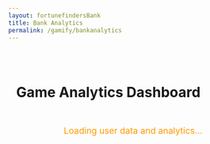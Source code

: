 ```yaml
---
layout: fortunefindersBank
title: Bank Analytics
permalink: /gamify/bankanalytics
---
```


<style>
  :root {
    --primary-color: #ff9800;
    --background-color: #1f1f1f;
    --text-color: #ffffff;
    --chart-grid-color: rgba(255, 255, 255, 0.1);
  }

  .container {
    max-width: 1200px;
    margin: 0 auto;
    padding: 2rem 1rem;
  }

  .game-card {
    background-color: #2d2d2d;
    border-radius: 8px;
    padding: 1.5rem;
    margin-bottom: 1.5rem;
    box-shadow: 0 4px 8px rgba(0, 0, 0, 0.2);
  }

  .chart-grid {
    display: grid;
    grid-template-columns: repeat(auto-fit, minmax(300px, 1fr));
    gap: 1.5rem;
    margin-top: 1.5rem;
  }

  .chart-container {
    height: 400px;
    position: relative;
  }

  .game-title {
    color: var(--primary-color);
    border-left: 4px solid var(--primary-color);
    padding-left: 1rem;
    margin: 0 0 1.5rem 0;
  }

  .toggle-container {
    display: flex;
    gap: 0.5rem;
    flex-wrap: wrap;
    margin-bottom: 1.5rem;
  }

  .toggle-button {
    background: none;
    border: 1px solid currentColor;
    color: var(--text-color);
    padding: 0.3rem 0.8rem;
    border-radius: 15px;
    cursor: pointer;
    transition: all 0.3s;
  } 

  .toggle-button.active {
    background: var(--primary-color);
    border-color: var(--primary-color);
    font-weight: bold;
  }

  .error-message {
    color: #ff6b6b;
    text-align: center;
    padding: 2rem;
  }

  .demo-warning {
    color: #ffd700;
    text-align: center;
    padding: 1rem;
    border: 1px solid #ffd700;
    border-radius: 4px;
    margin: 1rem 0;
  }

  .loading-message {
    color: var(--primary-color);
    text-align: center;
    padding: 2rem;
    font-size: 1.1rem;
  }

  .user-info {
    background-color: #3d3d3d;
    border-radius: 8px;
    padding: 1rem;
    margin-bottom: 1.5rem;
    border-left: 4px solid var(--primary-color);
  }

  .user-info h3 {
    color: var(--primary-color);
    margin: 0 0 0.5rem 0;
  }

  .user-stats {
    display: grid;
    grid-template-columns: repeat(auto-fit, minmax(200px, 1fr));
    gap: 1rem;
  }

  .stat-item {
    display: flex;
    justify-content: space-between;
    padding: 0.5rem 0;
    border-bottom: 1px solid #555;
  }

  .stat-value {
    font-weight: bold;
  }

  .back-button {
    background: var(--primary-color);
    color: white;
    border: none;
    padding: 0.5rem 1rem;
    border-radius: 4px;
    cursor: pointer;
    text-decoration: none;
    display: inline-block;
    margin-bottom: 1rem;
    transition: background-color 0.3s;
  }

  .back-button:hover {
    background: #e68900;
    color: white;
    text-decoration: none;
  }
</style>

<div class="container">
  <h1 class="text-light">Game Analytics Dashboard</h1>

  <div id="loadingMessage" class="loading-message">
    Loading user data and analytics...
  </div>

  <div id="errorMessage" class="error-message" style="display: none;">
    Failed to load analytics data. Please check your connection and try again.
  </div>

  <div id="mainContent" style="display: none;">
    <div id="userInfo" class="user-info" style="display: none;">
      <h3 id="userName">User Analytics</h3>
      <div class="user-stats" id="userStats">
        <!-- User stats will be populated here -->
      </div>
    </div>
    <div class="game-card">
      <h2 class="game-title">Individual Game Analytics</h2>
      <div class="toggle-container" id="toggleButtons">
        <button class="toggle-button active" data-game="dice">Dice</button>
        <button class="toggle-button active" data-game="poker">Poker</button>
        <button class="toggle-button active" data-game="mines">Mines</button>
        <button class="toggle-button active" data-game="blackjack">Blackjack</button>
      </div>
      <div class="chart-container">
        <canvas id="combinedChart"></canvas>
      </div>
    </div>
    <div class="chart-grid">
      <div class="game-card">
        <h3 class="game-title">Dice</h3>
        <div class="chart-container">
          <canvas id="diceChart"></canvas>
        </div>
      </div>                  
      <div class="game-card">
        <h3 class="game-title">Poker</h3>
        <div class="chart-container">
          <canvas id="pokerChart"></canvas>
        </div>
      </div>
      <div class="game-card">
        <h3 class="game-title">Mines</h3>
        <div class="chart-container">
          <canvas id="minesChart"></canvas>
        </div>
      </div>
      <div class="game-card">
        <h3 class="game-title">Blackjack</h3>
        <div class="chart-container">
          <canvas id="blackjackChart"></canvas>
        </div>
      </div>
    </div>
  </div>
</div>
<script src="{{site.baseurl}}/assets/js/api/config.js"></script>
<script src="https://cdn.jsdelivr.net/npm/chart.js"></script>
<script type="module">
import { javaURI, fetchOptions } from '{{site.baseurl}}/assets/js/api/config.js';
/**
 * @fileoverview Bank Analytics Dashboard
 * 
 * This module provides a comprehensive analytics dashboard for tracking game performance
 * across multiple casino games including Dice, Poker, Mines, and Blackjack.
 * 
 * Features:
 * - Real-time data visualization using Chart.js
 * - Individual game performance tracking
 * - Combined analytics view with toggle functionality and timestamp-based visualization
 * - Responsive design with dark theme
 * - Dynamic data fetching from backend APIs
 * - URL parameter and session-based user identification
 * - User analytics display with risk assessment
 * - Enhanced chart visualization with visible data points from first transaction
 * 
 * @author Your Name
 * @version 1.1.0
 */
/**
 * Configuration object containing game-specific settings including colors,
 * labels, and API endpoints for data retrieval.
 * 
 * @constant {Object} gameConfig
 * @property {Object} dice - Dice game configuration
 * @property {Object} poker - Poker game configuration  
 * @property {Object} mines - Mines game configuration
 * @property {Object} blackjack - Blackjack game configuration
 */
const gameConfig = {
  'dice': { color: '#FFCE56', label: 'Dice', endpoint: '/profitmap/dice' },
  'poker': { color: '#FF6384', label: 'Poker', endpoint: '/profitmap/poker' },
  'mines': { color: '#9966FF', label: 'Mines', endpoint: '/profitmap/mines' },
  'blackjack': { color: '#4BC0C0', label: 'Blackjack', endpoint: '/profitmap/blackjack' }
};
/**
 * Global variable storing the current user's person ID
 * @type {number|null}
 */
let personId = null;
/**
 * Chart.js instance for the combined analytics view
 * @type {Chart|null}
 */
let combinedChart = null;
/**
 * Object containing Chart.js instances for individual game charts
 * @type {Object<string, Chart>}
 */
const individualCharts = {};
/**
 * Extracts person ID from URL parameters.
 * Supports direct linking to specific user analytics.
 * 
 * @function getPersonIdFromUrl
 * @returns {number|null} The person ID from URL parameters, or null if not found
 */
function getPersonIdFromUrl() {
  const urlParams = new URLSearchParams(window.location.search);
  const paramPersonId = urlParams.get('personId');
  console.log('PersonId from URL:', paramPersonId);
  return paramPersonId ? parseInt(paramPersonId, 10) : null;
}
/**
 * Fetches the current user's person ID from the backend API session.
 * This ID is required for all subsequent data requests when no URL parameter exists.
 * 
 * @async
 * @function fetchPersonIdFromSession
 * @returns {Promise<number>} The user's person ID from session
 * @throws {Error} When API request fails or response is invalid
 */
async function fetchPersonIdFromSession() {
  try {
    console.log('Fetching person ID from session...');
    const personResponse = await fetch(`${javaURI}/api/person/get`, fetchOptions);
    if (!personResponse.ok) {
      throw new Error(`Failed to fetch person data: ${personResponse.status} ${await personResponse.text()}`);
    }
    const personData = await personResponse.json();
    console.log('Person data from session:', personData);
    if (!personData.id) {
      throw new Error("Could not determine user ID from session");
    }
    return personData.id;
  } catch (error) {
    console.error('Error fetching person ID from session:', error);
    throw error;
  }
}
/**
 * Fetches comprehensive user analytics data including balance, loan info, and risk assessment.
 * 
 * @async
 * @function fetchUserAnalytics
 * @param {number} personId - The user's person ID
 * @returns {Promise<Object>} User analytics data object
 * @throws {Error} When API request fails or returns invalid data
 */
async function fetchUserAnalytics(personId) {
  try {
    console.log('Fetching user analytics for personId:', personId);
    const response = await fetch(`${javaURI}/bank/analytics/person/${personId}`, fetchOptions);
    if (!response.ok) {
      throw new Error(`Failed to fetch user analytics: ${response.status}`);
    }
    const result = await response.json();
    if (result.success && result.data) {
      return result.data;
    } else {
      throw new Error('Invalid analytics data received');
    }
  } catch (error) {
    console.error('Error fetching user analytics:', error);
    throw error;
  }
}
/**
 * Displays user information and statistics in the dashboard header.
 * Shows balance, loan amount, interest rate, and risk category with color coding.
 * 
 * @function displayUserInfo
 * @param {Object} analyticsData - User analytics data from API
 * @param {string} analyticsData.username - User's display name
 * @param {number} analyticsData.userId - User's ID
 * @param {number} analyticsData.balance - Current account balance
 * @param {number} analyticsData.loanAmount - Outstanding loan amount
 * @param {number} analyticsData.dailyInterestRate - Daily interest rate percentage
 * @param {number} analyticsData.riskCategory - Risk category (0=low, 1=medium, 2=high)
 * @param {string} analyticsData.riskCategoryString - Human-readable risk category
 */
function displayUserInfo(analyticsData) {
  const userInfoDiv = document.getElementById('userInfo');
  const userNameElement = document.getElementById('userName');
  const userStatsElement = document.getElementById('userStats');
  const username = analyticsData.username || `User ${analyticsData.userId}`;
  userNameElement.textContent = `${username} - Analytics Dashboard`;
  /**
   * Returns appropriate color for risk category display.
   * 
   * @function getRiskColor
   * @param {number} riskCategory - Risk category (0, 1, or 2)
   * @returns {string} CSS color value
   */
  function getRiskColor(riskCategory) {
    switch(riskCategory) {
      case 0: return '#00ff7f'; // Low risk - green
      case 1: return '#ffcc00'; // Medium risk - yellow
      case 2: return '#ff6666'; // High risk - red
      default: return '#ffffff';
    }
  }
  userStatsElement.innerHTML = `
    <div class="stat-item">
      <span>Balance:</span>
      <span class="stat-value" style="color: #00ff7f;">$${Number(analyticsData.balance).toFixed(2)}</span>
    </div>
    <div class="stat-item">
      <span>Loan Amount:</span>
      <span class="stat-value" style="color: #ff6666;">$${Number(analyticsData.loanAmount).toFixed(2)}</span>
    </div>
    <div class="stat-item">
      <span>Daily Interest Rate:</span>
      <span class="stat-value" style="color: #ffcc00;">${Number(analyticsData.dailyInterestRate).toFixed(2)}%</span>
    </div>
    <div class="stat-item">
      <span>Risk Category:</span>
      <span class="stat-value" style="color: ${getRiskColor(analyticsData.riskCategory)};">${analyticsData.riskCategoryString}</span>
    </div>
  `;
  userInfoDiv.style.display = 'block';
}
/**
 * Processes raw transaction data into chart-ready format.
 * Sorts transactions chronologically and calculates running totals.
 * 
 * @function processTransactions
 * @param {Array<Array>} transactions - Array of [timestamp, amount] pairs
 * @returns {Object} Processed data object containing labels, values, and running totals
 * @returns {Array<string>} returns.labels - Time-formatted labels for chart x-axis
 * @returns {Array<number>} returns.values - Individual transaction amounts
 * @returns {Array<number>} returns.runningTotal - Cumulative sum of all transactions
 */
function processTransactions(transactions) {
  console.log('Processing transactions:', transactions);
  if (!transactions || transactions.length === 0) {
    console.log('No transactions found');
    return { labels: [], values: [], runningTotal: [] };
  }
  // Sort transactions by timestamp
  const sortedTransactions = [...transactions].sort((a, b) => {
    const dateA = new Date(a[0]);
    const dateB = new Date(b[0]);
    return dateA - dateB;
  });
  const labels = [];
  const values = [];
  const runningTotal = [];
  let total = 0;
  sortedTransactions.forEach(([timestamp, amount]) => {
    const date = new Date(timestamp);
    const timeLabel = date.toLocaleTimeString();
    console.log('Processing:', timeLabel, amount);
    labels.push(timeLabel);
    values.push(Number(amount));
    total += Number(amount);
    runningTotal.push(total);
  });
  console.log('Processed data:', { labels, values, runningTotal });
  return { labels, values, runningTotal };
}
/**
 * Creates a Chart.js line chart for an individual game.
 * Displays the running total of profits/losses over time.
 * 
 * @function createChart
 * @param {CanvasRenderingContext2D} ctx - Canvas 2D rendering context
 * @param {string} game - Game identifier (dice, poker, mines, blackjack)
 * @param {Object} data - Processed transaction data from processTransactions()
 * @returns {Chart} Chart.js instance for the created chart
 */
function createChart(ctx, game, data) {
  if (individualCharts[game]) {
    individualCharts[game].destroy();
  }
  return new Chart(ctx, {
    type: 'line',
    data: {
      labels: data.labels,
      datasets: [{
        label: `${gameConfig[game].label} Running Total`,
        data: data.runningTotal,
        borderColor: gameConfig[game].color,
        backgroundColor: `${gameConfig[game].color}20`,
        tension: 0.2,
        fill: true                          
      }]
    },
    options: {
      responsive: true,
      maintainAspectRatio: false,
      scales: {
        y: {
          beginAtZero: true,
          grid: { color: '#ffffff20' },
          ticks: { color: '#fff' }
        },             
        x: {             
          grid: { color: '#ffffff10' },             
          ticks: { color: '#fff' }             
        }
      },             
      plugins: {             
        legend: { labels: { color: '#fff' } }             
      }
    }             
  });                          
}
/**
 * Creates a combined chart showing all games' performance on a unified timeline.
 * Modified to show lines from the first data point using timestamp-based visualization,
 * ensuring that single-day data is properly displayed with visible chart lines.
 * 
 * @function createCombinedChart
 * @param {Object<string, Array>} gameData - Object containing processed data for each game
 * @param {Array<Array>} gameData[game] - Array of [timestamp, amount] pairs for each game
 */
function createCombinedChart(gameData) {
  const ctx = document.getElementById('combinedChart').getContext('2d');
  if (combinedChart) {
    combinedChart.destroy();
  }
  // Create a unified timestamp set for proper spacing
  const timestampSet = new Set();
  // Collect all unique timestamps from all games
  Object.entries(gameData).forEach(([game, rawData]) => {
    if (rawData && rawData.length > 0) {
      rawData.forEach(([timestamp]) => {
        timestampSet.add(timestamp);
      });
    }
  });
  // Sort timestamps chronologically
  const sortedTimestamps = Array.from(timestampSet).sort((a, b) => new Date(a) - new Date(b));
  // Create readable labels from timestamps
  const sortedLabels = sortedTimestamps.map(timestamp => {
    const date = new Date(timestamp);
    // Use both date and time for better granularity
    return date.toLocaleDateString() + ' ' + date.toLocaleTimeString([], {hour: '2-digit', minute:'2-digit'});
  });
  const datasets = [];
  // Process each game's data
  Object.entries(gameData).forEach(([game, rawData]) => {
    if (!rawData || rawData.length === 0) {
      // Create empty dataset for games with no data
      datasets.push({
        label: gameConfig[game].label,
        data: new Array(sortedTimestamps.length).fill(null),
        borderColor: gameConfig[game].color,
        backgroundColor: `${gameConfig[game].color}30`,
        tension: 0.2,
        fill: false,
        spanGaps: true,
        hidden: false,
        pointRadius: 4,
        pointHoverRadius: 6
      });
      return;
    }
    // Create timestamp balance map
    const timestampBalanceMap = {};
    let cumulativeBalance = 0;
    // Sort transactions by timestamp
    const sortedTransactions = [...rawData].sort((a, b) => new Date(a[0]) - new Date(b[0]));
    // Calculate cumulative balance for each timestamp
    sortedTransactions.forEach(([timestamp, amount]) => {
      const value = parseFloat(amount) || 0;
      cumulativeBalance += value;
      timestampBalanceMap[timestamp] = cumulativeBalance;
    });
    // Map sorted timestamps to their corresponding balance values
    const dataPoints = sortedTimestamps.map(timestamp => {
      if (timestampBalanceMap.hasOwnProperty(timestamp)) {
        return timestampBalanceMap[timestamp];
      }
      // For timestamps without data, use the previous cumulative balance or null
      const prevTimestamp = sortedTimestamps.find(ts => 
        new Date(ts) < new Date(timestamp) && timestampBalanceMap.hasOwnProperty(ts)
      );
      return prevTimestamp ? timestampBalanceMap[prevTimestamp] : null;
    });
    datasets.push({
      label: gameConfig[game].label,
      data: dataPoints,
      borderColor: gameConfig[game].color,
      backgroundColor: `${gameConfig[game].color}30`,
      tension: 0.2,
      fill: false,
      spanGaps: true,
      hidden: false,
      pointRadius: 4,
      pointHoverRadius: 6
    });
  });
  combinedChart = new Chart(ctx, {
    type: 'line',
    data: {
      labels: sortedLabels,
      datasets: datasets
    },
    options: {
      responsive: true,
      maintainAspectRatio: false,
      scales: {
        y: { 
          beginAtZero: true, 
          grid: { color: '#ffffff20' }, 
          ticks: { color: '#fff' } 
        },
        x: { 
          grid: { color: '#ffffff10' }, 
          ticks: { 
            color: '#fff',
            maxTicksLimit: 8, // Limit number of x-axis labels for better readability
            maxRotation: 45,
            minRotation: 0
          } 
        }
      },
      plugins: { 
        legend: { labels: { color: '#fff' } },
        tooltip: {
          mode: 'index',
          intersect: false,
          callbacks: {
            title: function(tooltipItems) {
              return tooltipItems[0].label;
            }
          }
        }
      },
      interaction: {
        mode: 'nearest',
        axis: 'x',
        intersect: false
      },
      elements: {
        line: {
          borderWidth: 2
        },
        point: {
          radius: 4,
          hoverRadius: 6
        }
      }
    }
  });
}
/**
 * Fetches game transaction data from backend APIs for all configured games.
 * Uses the current user's person ID to retrieve personalized data.
 * 
 * @async
 * @function fetchGameData
 * @returns {Promise<Object<string, Array>>} Object containing transaction arrays for each game
 * @throws {Error} When person ID is not available or API requests fail
 */
async function fetchGameData() {
  if (!personId) {
    throw new Error('Person ID not available');
  }
  const gameData = {};
  try {
    // Fetch data for each game using dynamic user ID
    for (const [game, config] of Object.entries(gameConfig)) {
      const endpoint = `${javaURI}/bank/${personId}${config.endpoint}`;
      console.log(`Fetching data for ${game} from ${endpoint}`);
      try {
        const response = await fetch(endpoint, fetchOptions);
        if (response.ok) {
          const data = await response.json();
          console.log(`Data for ${game}:`, data);
          gameData[game] = data;
        } else {
          console.warn(`Failed to fetch ${game} data: HTTP ${response.status}`);
          gameData[game] = [];
        }
      } catch (error) {
        console.error(`Error fetching ${game} data:`, error);
        gameData[game] = [];
      }
    }
    console.log('All game data:', gameData);
    return gameData;
  } catch (error) {
    console.error('Error in fetchGameData:', error);
    throw error;
  }
}
/**
 * Main data loading function that orchestrates the entire data fetching and chart creation process.
 * Fetches user ID, retrieves user analytics and game data, processes transactions, and creates all charts.
 * 
 * @async
 * @function loadData
 * @returns {Promise<Object>} Processed game data used for chart creation
 * @throws {Error} When any step in the data loading process fails
 */
async function loadData() {
  try {
    // First try to get personId from URL, then from session
    personId = getPersonIdFromUrl();
    if (!personId) {
      console.log('No personId in URL, fetching from session...');
      personId = await fetchPersonIdFromSession();
    }
    console.log('Using personId:', personId);
    // Fetch user analytics data to display user info
    const analyticsData = await fetchUserAnalytics(personId);
    displayUserInfo(analyticsData);
    // Then fetch game data using the person ID
    const rawGameData = await fetchGameData();
    // Process data for each game
    const processedGameData = {};
    Object.keys(gameConfig).forEach(game => {
      const rawData = rawGameData[game] || [];
      console.log(`Processing ${game} data:`, rawData);
      processedGameData[game] = processTransactions(rawData);
      // Create individual chart
      const ctx = document.getElementById(`${game}Chart`)?.getContext('2d');
      if (ctx) {
        console.log(`Creating chart for ${game}`);
        individualCharts[game] = createChart(ctx, game, processedGameData[game]);
      }
    });
    // Create combined chart with raw data for better timestamp-based handling
    createCombinedChart(rawGameData);
    return processedGameData;
  } catch (error) {
    console.error('Error loading data:', error);
    throw error;
  }
}
/**
 * Shows the main dashboard content and hides loading/error messages.
 * Called when data loading completes successfully.
 * 
 * @function showMainContent
 */
function showMainContent() {
  document.getElementById('loadingMessage').style.display = 'none';
  document.getElementById('errorMessage').style.display = 'none';
  document.getElementById('mainContent').style.display = 'block';
}
/**
 * Shows the error message and hides other UI elements.
 * Called when data loading fails.
 * 
 * @function showError
 */
function showError() {
  document.getElementById('loadingMessage').style.display = 'none';
  document.getElementById('mainContent').style.display = 'none';
  document.getElementById('errorMessage').style.display = 'block';
}
/**
 * Main initialization function that sets up the dashboard when the DOM is ready.
 * Loads data, creates charts, and sets up event listeners for interactive elements.
 * 
 * @async
 * @function init
 */
document.addEventListener('DOMContentLoaded', async () => {
  try {
    console.log('Initializing analytics dashboard...');   
    const processedData = await loadData();
    // Show main content
    showMainContent();
    /**
     * Event handler for toggle buttons in the combined chart.
     * Allows users to show/hide individual game datasets.
     * 
     * @param {Event} e - Click event from toggle button
     */
    document.querySelectorAll('.toggle-button').forEach(button => {
      button.addEventListener('click', (e) => {
        const game = e.target.dataset.game;
        const isActive = e.target.classList.contains('active');
        e.target.classList.toggle('active', !isActive);                             
        if (combinedChart) {
          const dataset = combinedChart.data.datasets
            .find(d => d.label === gameConfig[game].label);
          if (dataset) {
            dataset.hidden = isActive;
            combinedChart.update();
          }
        }
      });
    });
    console.log('Analytics dashboard initialized successfully');
  } catch (error) {
    console.error('Initialization error:', error);
    showError();
  }
});
</script>